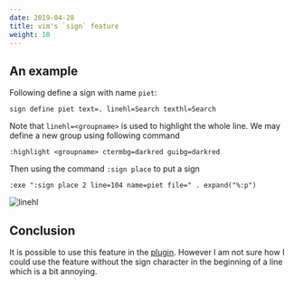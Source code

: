```yaml
---
date: 2019-04-28
title: vim's `sign` feature
weight: 10
---
```


## An example

Following define a sign with name `piet`:

```
sign define piet text=. linehl=Search texthl=Search
```

Note that `linehl=<groupname>` is used to highlight the whole line. We may
define a new group using following command

```
:highlight <groupname> ctermbg=darkred guibg=darkred
```

Then using the command `:sign place` to put a sign 

```
:exe ":sign place 2 line=104 name=piet file=" . expand("%:p")
```

![linehl](/img/sign_linehl.png)

## Conclusion

It is possible to use this feature in the
[plugin](https://github.com/pandysong/highlight.vim). However I am not sure
how I could use the feature without the sign character in the beginning of a
line which is a bit annoying.
